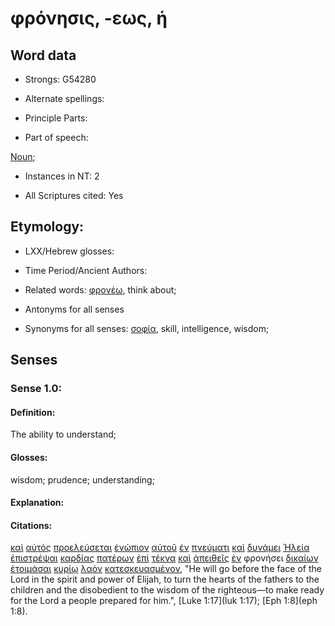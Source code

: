 # φρόνησις, -εως, ἡ

<!-- Status: S2=NeedsFinalCheck -->
<!-- Lexica used for edits: BDAG, FFM, LN, A-S -->

## Word data

* Strongs: G54280

* Alternate spellings:

* Principle Parts: 

* Part of speech: 

[Noun](http://ugg.readthedocs.io/en/latest/noun.html); 

* Instances in NT: 2

* All Scriptures cited: Yes

## Etymology: 

* LXX/Hebrew glosses: 

* Time Period/Ancient Authors: 

* Related words: [φρονέω](../G54260/01.md),  think about;

* Antonyms for all senses

* Synonyms for all senses: [σοφία](../G46780/01.md), skill, intelligence, wisdom;

## Senses 

### Sense 1.0:

#### Definition: 

The ability to understand;

#### Glosses:

wisdom; prudence; understanding;

#### Explanation:

#### Citations:

[καὶ](../G25320/01.md) [αὐτὸς](../G08460/01.md) [προελεύσεται](../G42810/01.md) [ἐνώπιον](../G17990/01.md) [αὐτοῦ](../G08460/01.md) [ἐν](../G17220/01.md) [πνεύματι](../G41510/01.md) [καὶ](../G25320/01.md) [δυνάμει](../G14110/01.md) [Ἠλεία](../G22430/01.md) [ἐπιστρέψαι](../G19940/01.md) [καρδίας](../G25880/01.md) [πατέρων](../G39620/01.md) [ἐπὶ](../G19090/01.md) [τέκνα](../G50430/01.md) [καὶ](../G25320/01.md) [ἀπειθεῖς](../G05450/01.md) [ἐν](../G17220/01.md) φρονήσει [δικαίων](../G13420/01.md) [ἑτοιμάσαι](../G20900/01.md) [κυρίῳ](../G29620/01.md) [λαὸν](../G29920/01.md) [κατεσκευασμένον](../G26800/01.md), "He will go before the face of the Lord in the spirit and power of Elijah, to turn the hearts of the fathers to the children and the disobedient to the wisdom of the righteous—to make ready for the Lord a people prepared for him.", [Luke 1:17](luk 1:17);  [Eph 1:8](eph 1:8). 


